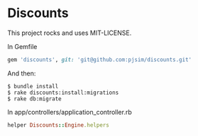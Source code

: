 # Discounts

This project rocks and uses MIT-LICENSE.

In Gemfile

```ruby
gem 'discounts', git: 'git@github.com:pjsim/discounts.git'
```

And then:
```
$ bundle install
$ rake discounts:install:migrations
$ rake db:migrate
```

In app/controllers/application\_controller.rb
```ruby
helper Discounts::Engine.helpers
```
